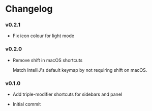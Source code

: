 # Changelog
### v0.2.1

- Fix icon colour for light mode

### v0.2.0

- Remove shift in macOS shortcuts
  
  Match IntelliJ's default keymap by not requiring shift on macOS.

### v0.1.0

- Add triple-modifier shortcuts for sidebars and panel


- Initial commit

